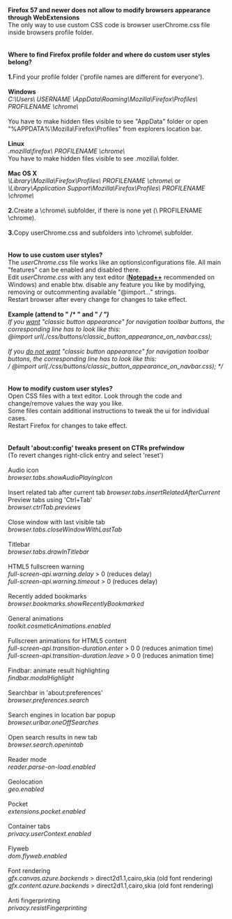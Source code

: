 <b>Firefox 57 and newer does not allow to modify browsers appearance through WebExtensions</b></br>
The only way to use custom CSS code is browser userChrome.css file inside browsers profile folder.</br>
</br>
</br>
<b>Where to find Firefox profile folder and where do custom user styles belong?</b></br>
</br>
<b>1.</b>Find your profile folder ('profile names are different for everyone').</br>
</br>
<b>Windows</b></br>
<i> C:\Users\ USERNAME \AppData\Roaming\Mozilla\Firefox\Profiles\ PROFILENAME \chrome\ </i></br>
</br>
You have to make hidden files visible to see "AppData" folder or open "%APPDATA%\Mozilla\Firefox\Profiles\" from explorers location bar.</br>
</br>
<b>Linux</b></br>
<i> \.mozilla\firefox\ PROFILENAME \chrome\ </i></br>
You have to make hidden files visible to see \.mozilla\ folder.</br>
</br>
<b>Mac OS X</b></br>
<i> \Library\Mozilla\Firefox\Profiles\ PROFILENAME \chrome\ </i> or</br>
<i> \Library\Application Support\Mozilla\Firefox\Profiles\ PROFILENAME \chrome\ </i></br>
</br>
<b>2.</b>Create a \chrome\ subfolder, if there is none yet (\ PROFILENAME \chrome\).</br>
</br>
<b>3.</b>Copy userChrome.css and subfolders into \chrome\ subfolder.</br>
</br>
</br>
<b>How to use custom user styles?</b></br>
The <i>userChrome.css</i> file works like an options\configurations file. All main "features" can be enabled and disabled there.</br>
Edit <i>userChrome.css</i> with any text editor (<b><a href=https://notepad-plus-plus.org/download/>Notepad++</a></b> recommended on Windows) and enable btw. disable any feature you like by modifying, removing or outcommenting available "@import..." strings.</br>
Restart browser after every change for changes to take effect.</br>
</br>
<b>Example (attend to " /* " and " */ ")</b></br>
If you <u>want</u> "classic button appearance" for navigation toolbar buttons, the corresponding line has to look like this:</br>
<i>@import url(./css/buttons/classic_button_appearance_on_navbar.css);</i></br>
</br>
If you <u>do not want</u> "classic button appearance" for navigation toolbar buttons, the corresponding line has to look like this:</br>
<i>/* @import url(./css/buttons/classic_button_appearance_on_navbar.css); */</i></br>
</br>
</br>
<b>How to modify custom user styles?</b></br>
Open CSS files with a text editor. Look through the code and change/remove values the way you like.</br>
Some files contain additional instructions to tweak the ui for individual cases.</br>
Restart Firefox for changes to take effect.</br>
</br>
</br>
<b>Default 'about:config' tweaks present on CTRs prefwindow</b></br>
(To revert changes right-click entry and select 'reset')</br>
</br>
Audio icon</br>
<i>browser.tabs.showAudioPlayingIcon</i></br>
</br>
Insert related tab after current tab
<i>browser.tabs.insertRelatedAfterCurrent</i>
</br>
Preview tabs using 'Ctrl+Tab'</br>
<i>browser.ctrlTab.previews</i></br>
</br>
Close window with last visible tab</br>
<i>browser.tabs.closeWindowWithLastTab</i></br>
</br>
Titlebar</br>
<i>browser.tabs.drawInTitlebar</i></br>
</br>
HTML5 fullscreen warning</br>
<i>full-screen-api.warning.delay</i> > 0 (reduces delay)</br>
<i>full-screen-api.warning.timeout</i> > 0 (reduces delay)</br>
</br>
Recently added bookmarks</br>
<i>browser.bookmarks.showRecentlyBookmarked</i></br>
</br>
General animations</br>
<i>toolkit.cosmeticAnimations.enabled</i></br>
</br>
Fullscreen animations for HTML5 content</br>
<i>full-screen-api.transition-duration.enter</i> > 0 0 (reduces animation time)</br>
<i>full-screen-api.transition-duration.leave</i> > 0 0 (reduces animation time)</br>
</br>
Findbar: animate result highlighting</br>
<i>findbar.modalHighlight</i></br>
</br>
Searchbar in 'about:preferences'</br>
<i>browser.preferences.search</i></br>
</br>
Search engines in location bar popup</br>
<i>browser.urlbar.oneOffSearches</i></br>
</br>
Open search results in new tab</br>
<i>browser.search.openintab</i></br>
</br>
Reader mode</br>
<i>reader.parse-on-load.enabled</i></br>
</br>
Geolocation</br>
<i>geo.enabled</i></br>
</br>
Pocket</br>
<i>extensions.pocket.enabled</i></br>
</br>
Container tabs</br>
<i>privacy.userContext.enabled</i></br>
</br>
Flyweb</br>
<i>dom.flyweb.enabled</i></br>
</br>
Font rendering</br>
<i>gfx.canvas.azure.backends</i> > direct2d1.1,cairo,skia (old font rendering)</br>
<i>gfx.content.azure.backends</i> > direct2d1.1,cairo,skia (old font rendering)</br>
</br>
Anti fingerprinting</br>
<i>privacy.resistFingerprinting</i></br>



